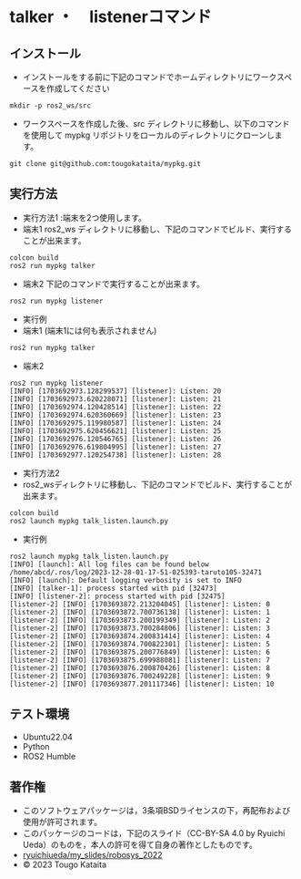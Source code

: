 # talker ・　listenerコマンド
## インストール
* インストールをする前に下記のコマンドでホームディレクトリにワークスペースを作成してください
```
mkdir -p ros2_ws/src
```
* ワークスペースを作成した後、src ディレクトリに移動し、以下のコマンドを使用して mypkg リポジトリをローカルのディレクトリにクローンします。
```
git clone git@github.com:tougokataita/mypkg.git
```

## 実行方法
* 実行方法1  :端末を2つ使用します。
* 端末1
  ros2_ws ディレクトリに移動し、下記のコマンドでビルド、実行することが出来ます。
```
colcon build
ros2 run mypkg talker
```
* 端末2 
  下記のコマンドで実行することが出来ます。
```
ros2 run mypkg listener
```
* 実行例
* 端末1  (端末1には何も表示されません)
```
ros2 run mypkg talker

```
* 端末2
```
ros2 run mypkg listener
[INFO] [1703692973.128299537] [listener]: Listen: 20
[INFO] [1703692973.620228071] [listener]: Listen: 21
[INFO] [1703692974.120428514] [listener]: Listen: 22
[INFO] [1703692974.620360669] [listener]: Listen: 23
[INFO] [1703692975.119980587] [listener]: Listen: 24
[INFO] [1703692975.620456621] [listener]: Listen: 25
[INFO] [1703692976.120546765] [listener]: Listen: 26
[INFO] [1703692976.619804995] [listener]: Listen: 27
[INFO] [1703692977.120254738] [listener]: Listen: 28
```

* 実行方法2
* ros2_wsディレクトリに移動し、下記のコマンドでビルド、実行することが出来ます。
```
colcon build
ros2 launch mypkg talk_listen.launch.py
```
* 実行例
```
ros2 launch mypkg talk_listen.launch.py
[INFO] [launch]: All log files can be found below /home/abcd/.ros/log/2023-12-28-01-17-51-025393-taruto105-32471
[INFO] [launch]: Default logging verbosity is set to INFO
[INFO] [talker-1]: process started with pid [32473]
[INFO] [listener-2]: process started with pid [32475]
[listener-2] [INFO] [1703693872.213204045] [listener]: Listen: 0
[listener-2] [INFO] [1703693872.700736138] [listener]: Listen: 1
[listener-2] [INFO] [1703693873.200199349] [listener]: Listen: 2
[listener-2] [INFO] [1703693873.700284806] [listener]: Listen: 3
[listener-2] [INFO] [1703693874.200831414] [listener]: Listen: 4
[listener-2] [INFO] [1703693874.700822301] [listener]: Listen: 5
[listener-2] [INFO] [1703693875.200776849] [listener]: Listen: 6
[listener-2] [INFO] [1703693875.699988081] [listener]: Listen: 7
[listener-2] [INFO] [1703693876.200870426] [listener]: Listen: 8
[listener-2] [INFO] [1703693876.700249228] [listener]: Listen: 9
[listener-2] [INFO] [1703693877.201117346] [listener]: Listen: 10
```

## テスト環境
* Ubuntu22.04
* Python
* ROS2 Humble
## 著作権
* このソフトウェアパッケージは，3条項BSDライセンスの下，再配布および使用が許可されます。
* このパッケージのコードは，下記のスライド（CC-BY-SA 4.0 by Ryuichi Ueda）のものを，本人の許可を得て自身の著作としたものです。
* [ryuichiueda/my_slides/robosys_2022](https://github.com/ryuichiueda/my_slides/blob/master/robosys_2022/lesson4.md)
* © 2023 Tougo Kataita
